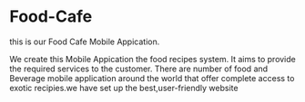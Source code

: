 # Food-Cafe

this is our Food Cafe Mobile Appication.

We create this Mobile Appication the food recipes system. It aims to provide the required services to the customer. 
There are number of food and Beverage mobile application around the world that offer complete access to exotic recipies.we have set up the best,user-friendly website
